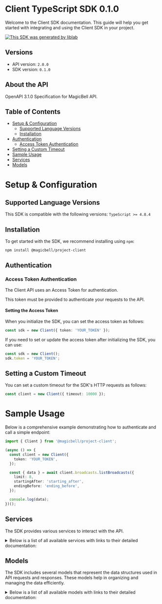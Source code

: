 # Client TypeScript SDK 0.1.0

Welcome to the Client SDK documentation. This guide will help you get started with integrating and using the Client SDK in your project.

[![This SDK was generated by liblab](https://public-liblab-readme-assets.s3.us-east-1.amazonaws.com/built-by-liblab-icon.svg)](https://liblab.com/?utm_source=readme)

## Versions

- API version: `2.0.0`
- SDK version: `0.1.0`

## About the API

OpenAPI 3.1.0 Specification for MagicBell API.

## Table of Contents

- [Setup & Configuration](#setup--configuration)
  - [Supported Language Versions](#supported-language-versions)
  - [Installation](#installation)
- [Authentication](#authentication)
  - [Access Token Authentication](#access-token-authentication)
- [Setting a Custom Timeout](#setting-a-custom-timeout)
- [Sample Usage](#sample-usage)
- [Services](#services)
- [Models](#models)

# Setup & Configuration

## Supported Language Versions

This SDK is compatible with the following versions: `TypeScript >= 4.8.4`

## Installation

To get started with the SDK, we recommend installing using `npm`:

```bash
npm install @magicbell/project-client
```

## Authentication

### Access Token Authentication

The Client API uses an Access Token for authentication.

This token must be provided to authenticate your requests to the API.

#### Setting the Access Token

When you initialize the SDK, you can set the access token as follows:

```ts
const sdk = new Client({ token: 'YOUR_TOKEN' });
```

If you need to set or update the access token after initializing the SDK, you can use:

```ts
const sdk = new Client();
sdk.token = 'YOUR_TOKEN';
```

## Setting a Custom Timeout

You can set a custom timeout for the SDK's HTTP requests as follows:

```ts
const client = new Client({ timeout: 10000 });
```

# Sample Usage

Below is a comprehensive example demonstrating how to authenticate and call a simple endpoint:

```ts
import { Client } from '@magicbell/project-client';

(async () => {
  const client = new Client({
    token: 'YOUR_TOKEN',
  });

  const { data } = await client.broadcasts.listBroadcasts({
    limit: 8,
    startingAfter: 'starting_after',
    endingBefore: 'ending_before',
  });

  console.log(data);
})();
```

## Services

The SDK provides various services to interact with the API.

<details> 
<summary>Below is a list of all available services with links to their detailed documentation:</summary>

| Name                                                                   |
| :--------------------------------------------------------------------- |
| [BroadcastsService](documentation/services/BroadcastsService.md)       |
| [ChannelsService](documentation/services/ChannelsService.md)           |
| [EventsService](documentation/services/EventsService.md)               |
| [IntegrationsService](documentation/services/IntegrationsService.md)   |
| [JwtService](documentation/services/JwtService.md)                     |
| [NotificationsService](documentation/services/NotificationsService.md) |
| [UsersService](documentation/services/UsersService.md)                 |

</details>

## Models

The SDK includes several models that represent the data structures used in API requests and responses. These models help in organizing and managing the data efficiently.

<details> 
<summary>Below is a list of all available models with links to their detailed documentation:</summary>

| Name                                                                                 | Description |
| :----------------------------------------------------------------------------------- | :---------- |
| [BroadcastCollection](documentation/models/BroadcastCollection.md)                   |             |
| [Broadcast](documentation/models/Broadcast.md)                                       |             |
| [CategoryDeliveryConfig](documentation/models/CategoryDeliveryConfig.md)             |             |
| [InboxTokenResponseCollection](documentation/models/InboxTokenResponseCollection.md) |             |
| [InboxTokenResponse](documentation/models/InboxTokenResponse.md)                     |             |
| [DiscardResult](documentation/models/DiscardResult.md)                               |             |
| [ApnsTokenCollection](documentation/models/ApnsTokenCollection.md)                   |             |
| [ApnsToken](documentation/models/ApnsToken.md)                                       |             |
| [ExpoTokenCollection](documentation/models/ExpoTokenCollection.md)                   |             |
| [ExpoToken](documentation/models/ExpoToken.md)                                       |             |
| [FcmTokenCollection](documentation/models/FcmTokenCollection.md)                     |             |
| [FcmToken](documentation/models/FcmToken.md)                                         |             |
| [SlackTokenCollection](documentation/models/SlackTokenCollection.md)                 |             |
| [SlackToken](documentation/models/SlackToken.md)                                     |             |
| [TeamsTokenCollection](documentation/models/TeamsTokenCollection.md)                 |             |
| [TeamsToken](documentation/models/TeamsToken.md)                                     |             |
| [WebPushTokenCollection](documentation/models/WebPushTokenCollection.md)             |             |
| [WebPushToken](documentation/models/WebPushToken.md)                                 |             |
| [EventCollection](documentation/models/EventCollection.md)                           |             |
| [Event](documentation/models/Event.md)                                               |             |
| [IntegrationConfigCollection](documentation/models/IntegrationConfigCollection.md)   |             |
| [ApnsConfigCollection](documentation/models/ApnsConfigCollection.md)                 |             |
| [ApnsConfigPayload](documentation/models/ApnsConfigPayload.md)                       |             |
| [AwssnsConfigCollection](documentation/models/AwssnsConfigCollection.md)             |             |
| [AwssnsConfigPayload](documentation/models/AwssnsConfigPayload.md)                   |             |
| [EventSourceConfigCollection](documentation/models/EventSourceConfigCollection.md)   |             |
| [EventSourceConfigPayload](documentation/models/EventSourceConfigPayload.md)         |             |
| [ExpoConfigCollection](documentation/models/ExpoConfigCollection.md)                 |             |
| [ExpoConfigPayload](documentation/models/ExpoConfigPayload.md)                       |             |
| [FcmConfigCollection](documentation/models/FcmConfigCollection.md)                   |             |
| [FcmConfigPayload](documentation/models/FcmConfigPayload.md)                         |             |
| [GithubConfigCollection](documentation/models/GithubConfigCollection.md)             |             |
| [GithubConfigPayload](documentation/models/GithubConfigPayload.md)                   |             |
| [InboxConfigCollection](documentation/models/InboxConfigCollection.md)               |             |
| [InboxConfigPayload](documentation/models/InboxConfigPayload.md)                     |             |
| [MailgunConfigCollection](documentation/models/MailgunConfigCollection.md)           |             |
| [MailgunConfigPayload](documentation/models/MailgunConfigPayload.md)                 |             |
| [PingConfigCollection](documentation/models/PingConfigCollection.md)                 |             |
| [PingConfigPayload](documentation/models/PingConfigPayload.md)                       |             |
| [SendgridConfigCollection](documentation/models/SendgridConfigCollection.md)         |             |
| [SendgridConfigPayload](documentation/models/SendgridConfigPayload.md)               |             |
| [SesConfigCollection](documentation/models/SesConfigCollection.md)                   |             |
| [SesConfigPayload](documentation/models/SesConfigPayload.md)                         |             |
| [SlackConfigCollection](documentation/models/SlackConfigCollection.md)               |             |
| [SlackConfigPayload](documentation/models/SlackConfigPayload.md)                     |             |
| [StripeConfigCollection](documentation/models/StripeConfigCollection.md)             |             |
| [StripeConfigPayload](documentation/models/StripeConfigPayload.md)                   |             |
| [TemplatesConfigCollection](documentation/models/TemplatesConfigCollection.md)       |             |
| [TwilioConfigCollection](documentation/models/TwilioConfigCollection.md)             |             |
| [TwilioConfigPayload](documentation/models/TwilioConfigPayload.md)                   |             |
| [WebpushConfigCollection](documentation/models/WebpushConfigCollection.md)           |             |
| [WebpushConfigPayload](documentation/models/WebpushConfigPayload.md)                 |             |
| [AccessTokenCollection](documentation/models/AccessTokenCollection.md)               |             |
| [CreateProjectTokenRequest](documentation/models/CreateProjectTokenRequest.md)       |             |
| [CreateTokenResponse](documentation/models/CreateTokenResponse.md)                   |             |
| [DiscardTokenResponse](documentation/models/DiscardTokenResponse.md)                 |             |
| [CreateUserTokenRequest](documentation/models/CreateUserTokenRequest.md)             |             |
| [DeliveryPlanCollection](documentation/models/DeliveryPlanCollection.md)             |             |
| [UserCollection](documentation/models/UserCollection.md)                             |             |
| [User](documentation/models/User.md)                                                 |             |
| [Links](documentation/models/Links.md)                                               |             |
| [IntegrationConfig](documentation/models/IntegrationConfig.md)                       |             |
| [ApnsConfig](documentation/models/ApnsConfig.md)                                     |             |
| [AwssnsConfig](documentation/models/AwssnsConfig.md)                                 |             |
| [EventSourceConfig](documentation/models/EventSourceConfig.md)                       |             |
| [ExpoConfig](documentation/models/ExpoConfig.md)                                     |             |
| [FcmConfig](documentation/models/FcmConfig.md)                                       |             |
| [GithubConfig](documentation/models/GithubConfig.md)                                 |             |
| [InboxConfig](documentation/models/InboxConfig.md)                                   |             |
| [MailgunConfig](documentation/models/MailgunConfig.md)                               |             |
| [PingConfig](documentation/models/PingConfig.md)                                     |             |
| [SendgridConfig](documentation/models/SendgridConfig.md)                             |             |
| [SesConfig](documentation/models/SesConfig.md)                                       |             |
| [SlackConfig](documentation/models/SlackConfig.md)                                   |             |
| [StripeConfig](documentation/models/StripeConfig.md)                                 |             |
| [TemplatesConfig](documentation/models/TemplatesConfig.md)                           |             |
| [TwilioConfig](documentation/models/TwilioConfig.md)                                 |             |
| [WebpushConfig](documentation/models/WebpushConfig.md)                               |             |
| [AccessToken](documentation/models/AccessToken.md)                                   |             |
| [DeliveryPlan](documentation/models/DeliveryPlan.md)                                 |             |

</details>
